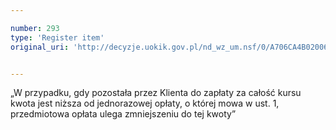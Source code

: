 ```yaml
---

number: 293
type: 'Register item'
original_uri: 'http://decyzje.uokik.gov.pl/nd_wz_um.nsf/0/A706CA4B02006201C12572DD003294D1?OpenDocument'


---
```


„W przypadku, gdy pozostała przez Klienta do zapłaty za całość kursu kwota jest niższa od jednorazowej opłaty, o której mowa w ust. 1, przedmiotowa opłata ulega zmniejszeniu do tej kwoty”
